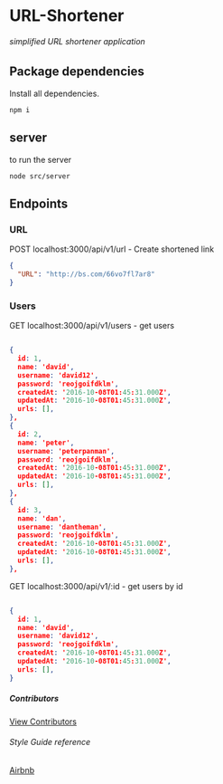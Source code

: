 # URL-Shortener

###### simplified URL shortener application

## Package dependencies

Install all dependencies.

```
npm i
```
## server

to run the server

```
node src/server
```



## Endpoints

### URL

POST localhost:3000/api/v1/url - Create shortened link

```json
{
  "URL": "http://bs.com/66vo7fl7ar8"
}
```
### Users

GET localhost:3000/api/v1/users - get users

```json

{
  id: 1,
  name: 'david',
  username: 'david12',
  password: 'reojgoifdklm',
  createdAt: '2016-10-08T01:45:31.000Z',
  updatedAt: '2016-10-08T01:45:31.000Z',
  urls: [],
},
{
  id: 2,
  name: 'peter',
  username: 'peterpanman',
  password: 'reojgoifdklm',
  createdAt: '2016-10-08T01:45:31.000Z',
  updatedAt: '2016-10-08T01:45:31.000Z',
  urls: [],
},
{
  id: 3,
  name: 'dan',
  username: 'dantheman',
  password: 'reojgoifdklm',
  createdAt: '2016-10-08T01:45:31.000Z',
  updatedAt: '2016-10-08T01:45:31.000Z',
  urls: [],
},
```

GET localhost:3000/api/v1/:id - get users by id

```json

{
  id: 1,
  name: 'david',
  username: 'david12',
  password: 'reojgoifdklm',
  createdAt: '2016-10-08T01:45:31.000Z',
  updatedAt: '2016-10-08T01:45:31.000Z',
  urls: [],
}
```

##### Contributors
[View Contributors](https://github.com/seanedw1/URL-Shortener/graphs/contributors)

###### Style Guide reference
[Airbnb](https://github.com/airbnb/javascript)
